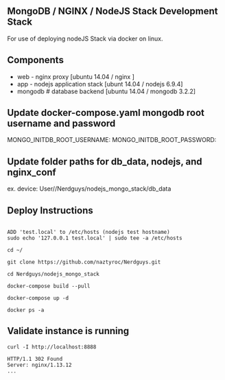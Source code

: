 ## MongoDB / NGINX / NodeJS Stack Development Stack

For use of deploying nodeJS Stack via docker on linux.


## Components

- web - nginx proxy [ubuntu 14.04 / nginx ]
- app - nodejs application stack [ubunt 14.04 / nodejs 6.9.4]
- mongodb # database backend [ubuntu 14.04 / mongodb 3.2.2]

## Update docker-compose.yaml mongodb root username and password
MONGO_INITDB_ROOT_USERNAME:
MONGO_INITDB_ROOT_PASSWORD:

## Update folder paths for db_data, nodejs, and nginx_conf

ex.
device: User/<username>/Nerdguys/nodejs_mongo_stack/db_data


## Deploy Instructions

```console

ADD 'test.local' to /etc/hosts (nodejs test hostname)
sudo echo '127.0.0.1 test.local' | sudo tee -a /etc/hosts

cd ~/

git clone https://github.com/naztyroc/Nerdguys.git

cd Nerdguys/nodejs_mongo_stack

docker-compose build --pull

docker-compose up -d

docker ps -a

```

## Validate instance is running

```console
curl -I http://localhost:8888

HTTP/1.1 302 Found
Server: nginx/1.13.12
...
```
